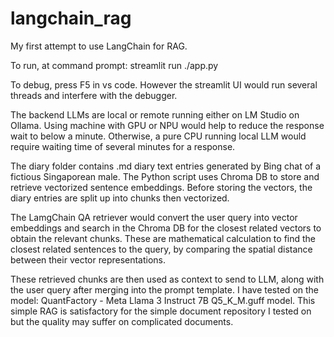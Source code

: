 ﻿# langchain_rag
My first attempt to use LangChain for RAG.

To run, at command prompt:
streamlit run ./app.py

To debug, press F5 in vs code. However the streamlit UI would run several threads and interfere with the debugger. 

The backend LLMs are local or remote running either on LM Studio on Ollama.
Using machine with GPU or NPU would help to reduce the response wait to below a minute.
Otherwise, a pure CPU running local LLM would require waiting time of several minutes for a response.

The diary folder contains .md diary text entries generated by Bing chat of a fictious Singaporean male.
The Python script uses Chroma DB to store and retrieve vectorized sentence embeddings. Before storing the
vectors, the diary entries are split up into chunks then vectorized.

The LamgChain QA
retriever would convert the user query into vector embeddings and search in the Chroma DB for the closest
related vectors to obtain the relevant chunks. These are mathematical calculation to find the closest related sentences to the query, by comparing the spatial distance between their vector representations. 

These retrieved chunks are then used as context to send to LLM, along with the user query after merging into the prompt template.
I have tested on the model: QuantFactory - Meta Llama 3 Instruct 7B Q5_K_M.guff model. This simple RAG is satisfactory for the simple document repository I tested on but the quality may suffer on complicated documents. 
